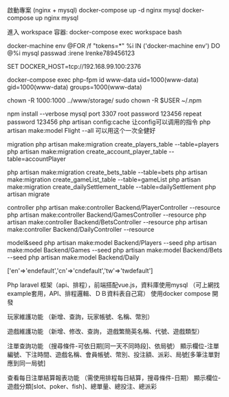 啟動專案 (nginx + mysql)
docker-compose up -d nginx mysql
docker-compose up nginx mysql

進入 workspace 容器:
docker-compose exec workspace bash

docker-machine env
@FOR /f "tokens=*" %i IN ('docker-machine env') DO @%i
mysql passwad :irene  Irenke789456123

SET DOCKER_HOST=tcp://192.168.99.100:2376

docker-compose exec php-fpm id www-data
uid=1000(www-data) gid=1000(www-data) groups=1000(www-data)

chown -R 1000:1000 ../www/storage/
sudo chown -R $USER ~/.npm

npm install --verbose
mysql port 3307
root password 123456
repeat password 123456
php artisan config:cache  让config可以调用的指令
php artisan make:model Flight --all 可以用这个一次全健好

migration
php artisan make:migration create_players_table --table=players
     php artisan make:migration create_account_player_table --table=accountPlayer

php artisan make:migration create_bets_table --table=bets
php artisan make:migration create_gameList_table --table=gameList
php artisan make:migration create_dailySettlement_table --table=dailySettlement
php artisan migrate

controller
php artisan make:controller Backend/PlayerController --resource
php artisan make:controller Backend/GamesController --resource
php artisan make:controller Backend/BetsController --resource
php artisan make:controller Backend/DailyController --resource

model&seed
php artisan make:model Backend/Players --seed
php artisan make:model Backend/Games --seed
php artisan make:model Backend/Bets --seed
php artisan make:model Backend/Daily 

['en'=>'endefault','cn'=>'cndefault','tw'=>'twdefault']


Php laravel 框架（api、排程），前端搭配vue.js，資料庫使用mysql
（可上網找example套用，API、排程邏輯、ＤＢ資料表自己寫）
使用docker compose 開發

玩家維護功能
（新增、查詢，玩家帳號、名稱、幣別）

遊戲維護功能
（新增、修改、查詢，
遊戲繁簡英名稱、代號、遊戲類型）

注單查詢功能
（搜尋條件-可依日期[同一天不同時段]、依局號）
顯示欄位-注單編號、下注時間、遊戲名稱、會員帳號、幣別、投注額、派彩、局號[多筆注單對應到同一局號]

查看每日注單結算報表功能
（需使用排程每日結算，搜尋條件-日期）
顯示欄位-遊戲分類[slot、poker、fish]、總單量、總投注、總派彩

